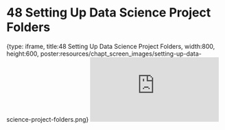 # 48 Setting Up Data Science Project Folders
 
{type: iframe, title:48 Setting Up Data Science Project Folders, width:800, height:600, poster:resources/chapt_screen_images/setting-up-data-science-project-folders.png}
![](https://datatrail-jhu.github.io/DataTrail_ReOrg/no_toc/setting-up-data-science-project-folders.html)
 

 
